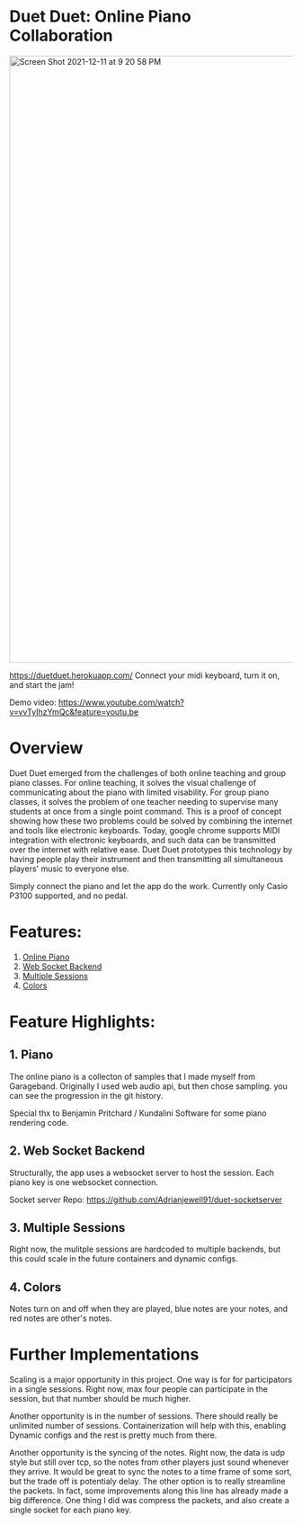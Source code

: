 # Duet Duet: Online Piano Collaboration
<img width="1080" alt="Screen Shot 2021-12-11 at 9 20 58 PM" src="https://user-images.githubusercontent.com/28193592/145697950-3dbc448b-3079-47b2-aef9-b701de02cdd1.png">

https://duetduet.herokuapp.com/
Connect your midi keyboard, turn it on, and start the jam!

Demo video: https://www.youtube.com/watch?v=vvTyIhzYmQc&feature=youtu.be

# Overview

Duet Duet emerged from the challenges of both online teaching and group piano classes. For online teaching, it solves the visual challenge of communicating about the piano with limited visability. For group piano classes, it solves the problem of one teacher needing to supervise many students at once from a single point command. This is a proof of concept showing how these two problems could be solved by combining the internet and tools like electronic keyboards. Today, google chrome supports MIDI integration with electronic keyboards, and such data can be transmitted over the internet with relative ease. Duet Duet prototypes this technology by having people play their instrument and then transmitting all simultaneous players' music to everyone else.  

Simply connect the piano and let the app do the work. Currently only Casio P3100 supported, and no pedal. 

# Features:

1. [Online Piano](#piano)
2. [Web Socket Backend](#grid)
3. [Multiple Sessions](#flat)
4. [Colors](#analyzer)

# Feature Highlights:

## 1. <a name="piano"></a>Piano

The online piano is a collecton of samples that I made myself from Garageband. Originally I used web audio api, but then chose sampling. you can see the progression in the git history. 

Special thx to Benjamin Pritchard / Kundalini Software for some piano rendering code.  

## 2. <a name="grid"></a>Web Socket Backend

Structurally, the app uses a websocket server to host the session. Each piano key is one websocket connection. 

Socket server Repo: https://github.com/Adrianjewell91/duet-socketserver

## 3. <a name="flat"></a>Multiple Sessions

Right now, the mulitple sessions are hardcoded to multiple backends, but this could scale in the future containers and dynamic configs. 

## 4. <a name="analyzer"></a>Colors

Notes turn on and off when they are played, blue notes are your notes, and red notes are other's notes.

# Further Implementations

Scaling is a major opportunity in this project. One way is for for participators in a single sessions. Right now, max four people can participate in the session, but that number should be much higher. 

Another opportunity is in the number of sessions. There should really be unlimited number of sessions. Containerization will help with this, enabling Dynamic configs and the rest is pretty much from there.

Another opportunity is the syncing of the notes. Right now, the data is udp style but still over tcp, so the notes from other players just sound whenever they arrive. It would be great to sync the notes to a time frame of some sort, but the trade off is potentialy delay. The other option is to really streamline the packets. In fact, some improvements along this line has already made a big difference. One thing I did was compress the packets, and also create a single socket for each piano key.  

